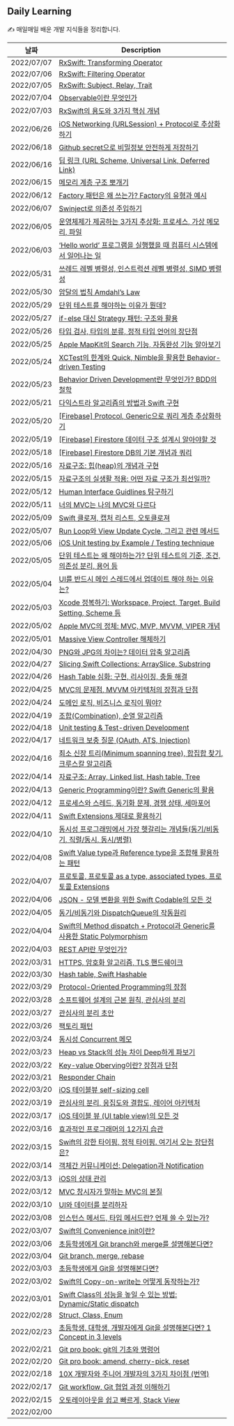 ## Daily Learning
✍️ 매일매일 배운 개발 지식들을 정리합니다. 

| 날짜 | Description |
| --- | --- |
| 2022/07/07 | [RxSwift: Transforming Operator](https://bumgeunsong.notion.site/Transforming-Operator-a2c0ad2977124d9dbbd8742a5d79f6d9)
| 2022/07/06 | [RxSwift: Filtering Operator](https://bumgeunsong.notion.site/Filtering-Operator-cb4e3b9d070f4e58b77784ae4886c018)
| 2022/07/05 | [RxSwift: Subject, Relay, Trait](https://bumgeunsong.notion.site/Subject-Relay-Trait-902e24230901455d841b12fa7b10fb20)
| 2022/07/04 | [Observable이란 무엇인가](https://bumgeunsong.notion.site/Observable-2fe397ab740e4339bdda1804013f74a5)
| 2022/07/03 | [RxSwift의 용도와 3가지 핵심 개념](https://bumgeunsong.notion.site/RxSwift-3-253f71eb7d3c44fb95ab1ec7d70ee945)
| 2022/06/26 | [iOS Networking (URLSession) + Protocol로 추상화하기](https://bumgeunsong.notion.site/iOS-Networking-URLSession-7180ef69053745b2a68325fc7ab8e896)
| 2022/06/18 | [Github secret으로 비밀정보 안전하게 저장하기](https://bumgeunsong.notion.site/Secret-adf28d9cfda44cb5babe0812a02a4994)
| 2022/06/16 | [딥 링크 (URL Scheme, Universal Link, Deferred Link)](https://bumgeunsong.notion.site/URL-Scheme-Universal-Link-Deferred-Link-4b55f87412c649ce8ff4e6c327706312)
| 2022/06/15 | [메모리 계층 구조 뽀개기](https://bumgeunsong.notion.site/8ffbe5a194444e59b4502eae34f21569)
| 2022/06/12 | [Factory 패턴은 왜 쓰는가? Factory의 유형과 예시](https://bumgeunsong.notion.site/Factory-Factory-2ed4b5d57fd041cfa4898dbae82db6c2)
| 2022/06/07 | [Swinject로 의존성 주입하기](https://bumgeunsong.notion.site/Swinject-7a682a4df4a048eca8b6b77b3523d310)
| 2022/06/05 | [운영체제가 제공하는 3가지 추상화: 프로세스, 가상 메모리, 파일](https://bumgeunsong.notion.site/3-8936eb89104b4d17984553d500585dd9)
| 2022/06/03 | [‘Hello world’  프로그램을 실행했을 때 컴퓨터 시스템에서 일어나는 일](https://bumgeunsong.notion.site/Hello-world-7e070a614d614036833e2cd27abca83a)
| 2022/05/31 | [쓰레드 레벨 병렬성, 인스트럭션 레벨 병렬성, SIMD 병렬성](https://bumgeunsong.notion.site/SIMD-9195b8dba5e74eb1a3fcb2ce785c252b)
| 2022/05/30 | [암달의 법칙 Amdahl’s Law](https://bumgeunsong.notion.site/Amdahl-s-Law-ab0a4b4421c044fb907ec52384779aa3)
| 2022/05/29 | [단위 테스트를 해야하는 이유가 뭔데?](https://bumgeunsong.notion.site/3ea638e0e13846d2940575ef96d8772e)
| 2022/05/27 | [if-else 대신 Strategy 패턴: 구조와 활용](https://bumgeunsong.notion.site/if-else-Strategy-b56d9e3fe03b47b3aec11c2cdfddb56a)
| 2022/05/26 | [타입 검사, 타입의 분류, 정적 타입 언어의 장단점](https://bumgeunsong.notion.site/3a463417bab04ce9a99ba31f18955c07)
| 2022/05/25 | [Apple MapKit의 Search 기능, 자동완성 기능 알아보기](https://bumgeunsong.notion.site/MapKit-Search-ce6990084af94f7681c9c7a441dd65a6)
| 2022/05/24 | [XCTest의 한계와 Quick, Nimble을 활용한 Behavior-driven Testing](https://bumgeunsong.notion.site/XCTest-Quick-Nimble-Behavior-driven-Testing-cfc7a9e5e3f64a1db56fd3060da8f935)
| 2022/05/23 | [Behavior Driven Development란 무엇인가? BDD의 철학](https://bumgeunsong.notion.site/BDD-BDD-7cd17c11cf214cbd8dde79e429294522)
| 2022/05/21 | [다익스트라 알고리즘의 방법과 Swift 구현](https://bumgeunsong.notion.site/d6949c17d5a14ecb9cb880b49aee8f32)
| 2022/05/20 | [\[Firebase\] Protocol, Generic으로 쿼리 계층 추상화하기](https://bumgeunsong.notion.site/Cloud-Firestore-be0c8581086245e89e770bf45282c3bf)
| 2022/05/19 | [\[Firebase\] Firestore 데이터 구조 설계시 알아야할 것](https://bumgeunsong.notion.site/Cloud-Firestore-be0c8581086245e89e770bf45282c3bf)
| 2022/05/18 | [\[Firebase\] Firestore DB의 기본 개념과 쿼리](https://bumgeunsong.notion.site/Cloud-Firestore-be0c8581086245e89e770bf45282c3bf)
| 2022/05/16 | [자료구조: 힙(heap)의 개념과 구현](https://bumgeunsong.notion.site/Heap-da925d7007724cc096740450f71c1080)
| 2022/05/15 | [자료구조의 실생활 적용: 어떤 자료 구조가 최선일까?](https://bumgeunsong.notion.site/fd3b002a71ee48479999260869d89f92)
| 2022/05/12 | [Human Interface Guidlines 탐구하기](https://bumgeunsong.notion.site/Human-Interface-Guidelines-e46b633d547444d4b8e400e02211b716)
| 2022/05/11 | [너의 MVC는 나의 MVC와 다르다](https://velog.io/@eddy_song/ios-mvc)
| 2022/05/09 | [Swift 클로져, 캡처 리스트, 오토클로져](https://bumgeunsong.notion.site/Swift-a6b9918c179d4184a47e2a3892fc35a7)
| 2022/05/07 | [Run Loop와 View Update Cycle, 그리고 관련 메서드](https://bumgeunsong.notion.site/Run-Loop-Update-Cycle-aa2ddd6173bb4e118c088bef435defaa)
| 2022/05/06 | [iOS Unit testing by Example / Testing technique](https://bumgeunsong.notion.site/iOS-Unit-testing-by-Example-d2b5fb9bdd014fc9b131e15a1f4e12b0)
| 2022/05/05 | [단위 테스트는 왜 해야하는가? 단위 테스트의 기준, 조건, 의존성 분리, 용어 등](https://bumgeunsong.notion.site/6d87df38f57f495bae266d8753025abe)
| 2022/05/04 | [UI를 반드시 메인 스레드에서 업데이트 해야 하는 이유는?](https://bumgeunsong.notion.site/UI-c273e23d8d6d46e999b04ad6a67c4112)
| 2022/05/03 | [Xcode 정복하기: Workspace, Project, Target, Build Setting, Scheme 등](https://bumgeunsong.notion.site/Apple-MVC-MVC-MVP-MVVM-VIPER-361e0eae1a894030977409cf22bdb618)
| 2022/05/02 | [Apple MVC의 정체: MVC, MVP, MVVM, VIPER 개념](https://bumgeunsong.notion.site/Apple-MVC-MVC-MVP-MVVM-VIPER-361e0eae1a894030977409cf22bdb618)
| 2022/05/01 | [Massive View Controller 해체하기](https://bumgeunsong.notion.site/Massive-View-Controller-f818b0ca0d754f6385a32c0d0638b135)
| 2022/04/30 | [PNG와 JPG의 차이는? 데이터 압축 알고리즘](https://bumgeunsong.notion.site/PNG-JPG-9aa1bc052f024de4a2203292282d9420)
| 2022/04/27 | [Slicing Swift Collections: ArraySlice, Substring](https://bumgeunsong.notion.site/Slicing-Swift-Collections-ArraySlice-Substring-ab0d6d77f9f447abb6980aec9042c518)
| 2022/04/26 | [Hash Table 심화: 구현, 리사이징, 충돌 해결](https://bumgeunsong.notion.site/Hash-Table-1154b8fdd4e746c2b9484bea26ffd3bc)
| 2022/04/25 | [MVC의 문제점, MVVM 아키텍처의 장점과 단점](https://bumgeunsong.notion.site/Swift-MVVM-967b71dbe2b74f95beaeaf705210f2ce)
| 2022/04/24 | [도메인 로직, 비즈니스 로직이 뭐야?](https://bumgeunsong.notion.site/Domain-Logic-Business-Logic-0dcd257fb52d491abf94b183d271ebb2)
| 2022/04/19 | [조합(Combination), 순열 알고리즘](https://bumgeunsong.notion.site/Combination-6bea0aa86247476bb1c59612a5daaa1a)
| 2022/04/18 | [Unit testing & Test-driven Development](https://bumgeunsong.notion.site/Unit-testing-Test-driven-Development-95ed9a877a424b91bde437da2d347610)
| 2022/04/17 | [네트워크 보충 질문 (OAuth, ATS, Injection)](https://bumgeunsong.notion.site/OAuth-ATS-Injection-e7a6573b92c3465b8792007dc197c7ab)
| 2022/04/16 | [최소 신장 트리(Minimum spanning tree), 합집합 찾기, 크루스칼 알고리즘](https://bumgeunsong.notion.site/0703f7294c194bb1a9aedbceb0da8f36)
| 2022/04/14 | [자료구조: Array, Linked list, Hash table, Tree](https://bumgeunsong.notion.site/a8998d1f463a485781f0ed1557429328)
| 2022/04/13 | [Generic Programming이란? Swift Generic의 활용](https://bumgeunsong.notion.site/Generic-Swift-Generic-b5e7aae366d24594861e9cb33755cd58)
| 2022/04/12 | [프로세스와 스레드, 동기화 문제, 경쟁 상태, 세마포어](https://bumgeunsong.notion.site/d245018f7d6b4812a6e7ecc0da668288)
| 2022/04/11 | [Swift Extensions 제대로 활용하기](https://bumgeunsong.notion.site/Swift-Extensions-802e25567288428d9ff56a29f295eba0)
| 2022/04/10 | [동시성 프로그래밍에서 가장 헷갈리는 개념들(동기/비동기, 직렬/동시, 동시/병렬)](https://bumgeunsong.notion.site/e9c80dc7289b480d9189f18b9b9d1d41) |
| 2022/04/08 | [Swift Value type과 Reference type을 조합해 활용하는 패턴](https://bumgeunsong.notion.site/f4841348110949238c206f7dc73ee735) |
| 2022/04/07 | [프로토콜, 프로토콜 as a type, associated types, 프로토콜 Extensions](https://bumgeunsong.notion.site/Protocol-Protocol-as-a-type-associated-types-Protocol-Extensions-dd056eba0f5f4dc48e67e6b4c19c957b) |
| 2022/04/06 | [JSON - 모델 변환을 위한 Swift Codable의 모든 것](https://bumgeunsong.notion.site/Swift-Codable-fd86231869594c37b5e1503947256154) |
| 2022/04/05 | [동기/비동기와 DispatchQueue의 작동원리](https://bumgeunsong.notion.site/12-DispatchQueue-4b92564b86a14beda1a5307844bc2ad2) |
| 2022/04/04 | [Swift의 Method dispatch + Protocol과 Generic를 사용한 Static Polymorphism](https://bumgeunsong.notion.site/Dispatch-Protocol-721ae30cea644ddc988a3d8574ebe552) |
| 2022/04/03 | [REST API란 무엇인가?](https://bumgeunsong.notion.site/REST-API-aa806ac4a84c47359de3a7f0f8cf7c23) |
| 2022/03/31 | [HTTPS, 암호화 알고리즘, TLS 핸드쉐이크](https://bumgeunsong.notion.site/HTTPS-a912b735139a4d529b2b86cb2b932886) |
| 2022/03/30 | [Hash table, Swift Hashable](https://bumgeunsong.notion.site/11-Swift-Hashable-c197695247c8420b829f94364e4c2875) |
| 2022/03/29 | [Protocol-Oriented Programming의 장점](https://bumgeunsong.notion.site/Value-Protocol-Oriented-Programming-a05b21623042449899e0ba671eba0850) |
| 2022/03/28 | [소프트웨어 설계의 근본 원칙, 관심사의 분리](https://velog.io/@eddy_song/separation-of-concerns) |
| 2022/03/27 | [관심사의 분리 초안](https://bumgeunsong.notion.site/dc20714243134fb69100806b8dacc2bb) |
| 2022/03/26 | [팩토리 패턴](https://bumgeunsong.notion.site/Factory-be440e6bb5ce44ea90709389c14db7db) |
| 2022/03/24 | [동시성 Concurrent 메모](https://bumgeunsong.notion.site/Concurrent-b88675a057f24e899a393a1edd6d2766) |
| 2022/03/23 | [Heap vs Stack의 성능 차이 Deep하게 파보기](https://bumgeunsong.notion.site/Heap-vs-Stack-Understanding-Swift-Performance-1a1af37a9fdb4085908c64edaa354fd1) |
| 2022/03/22 | [Key-value Oberving이란? 장점과 단점](https://bumgeunsong.notion.site/9-Key-Value-Observing-2f7d0c1a58a34de39a6ff3b3e89ebbcd) |
| 2022/03/21 | [Responder Chain](https://bumgeunsong.notion.site/8-Responder-Chain-16ddc732bda34e0cb95cfbc9006eae6c) |
| 2022/03/20 | [iOS 테이블뷰 self-sizing cell](https://bumgeunsong.notion.site/iOS-Self-sizing-cell-e4f1c10dd37042baac90ba0acbb0584b) |
| 2022/03/19 | [관심사의 분리, 응집도와 결합도, 레이어 아키텍처](https://bumgeunsong.notion.site/Deep-dive-b1b755ceb2a1496d85b809387f861bca) |
| 2022/03/17 | [iOS 테이블 뷰 (UI table view)의 모든 것](https://bumgeunsong.notion.site/iOS-UI-table-view-1aacb68d5639404c99915b2371deea53) |
| 2022/03/16 | [효과적인 프로그래머의 12가지 습관](https://bumgeunsong.notion.site/12-b04121c1d21f4583a0ec86652de12285) |
| 2022/03/15 | [Swift의 강한 타이핑, 정적 타이핑. 여기서 오는 장단점은?](https://bumgeunsong.notion.site/Swift-51af40e5251b47fcabed22b16adf3255) |
| 2022/03/14 | [객체간 커뮤니케이션: Delegation과 Notification](https://bumgeunsong.notion.site/7-Delegate-Notification-bbe5a03ee5544d2e975f598f641428f9) |
| 2022/03/13 | [iOS의 상태 관리](https://bumgeunsong.notion.site/iOS-State-2443c5ed66164d7babc823cd11e645f4) |
| 2022/03/12 | [MVC 창시자가 말하는 MVC의 본질](https://velog.io/@eddy_song/mvc) |
| 2022/03/10 | [UI와 데이터를 분리하자](https://bumgeunsong.notion.site/UI-MVC-063dac9f20b54a859a1749ea275b93d5) |
| 2022/03/08 | [인스턴스 메서드, 타입 메서드란? 언제 쓸 수 있는가?](https://bumgeunsong.notion.site/6-e40eb2a36a5f4aeca064c2baae2f85edl) |
| 2022/03/07 | [Swift의 Convenience init이란?](https://bumgeunsong.notion.site/4-Swift-Convenience-Init-27a96a10fc5e4ecfb02fa5db9a4ba951) |
| 2022/03/06 | [초등학생에게 Git branch와 merge를 설명해본다면?](https://velog.io/@eddy_song/git-3levels-4) |
| 2022/03/04 | [Git branch, merge, rebase](https://bumgeunsong.notion.site/Git-2-2f8de714937845e78121e1821fc5839d) |
| 2022/03/03 | [초등학생에게 Git을 설명해본다면?](https://velog.io/@eddy_song/git-3levels-1) |
| 2022/03/02 | [Swift의 Copy-on-write는 어떻게 동작하는가?](https://bumgeunsong.notion.site/3-Copy-on-write-eabe1ec993564cb2b538a1c7d179164f) |
| 2022/03/01 | [Swift Class의 성능을 높일 수 있는 방법: Dynamic/Static dispatch](https://bumgeunsong.notion.site/2-Swift-Class-1004995efeeb4e259fe24f7476cee72f) |
| 2022/02/28 | [Struct, Class, Enum](https://bumgeunsong.notion.site/1-Struct-Class-Enum-4106a4a065c54ad1b3c0a604edc6c672) |
| 2022/02/23 | [초등학생, 대학생, 개발자에게 Git을 설명해본다면? 1 Concept in 3 levels](https://bumgeunsong.notion.site/Git-33f5715d7f0c4111866b3c76bc8167c2) |
| 2022/02/21 | [Git pro book: git의 기초와 명령어](https://bumgeunsong.notion.site/2-Git-9369bb257d3a431787c02459fa0a1972) |
| 2022/02/20 | [Git pro book: amend, cherry-pick, reset](https://bumgeunsong.notion.site/Git-amend-cherry-pick-reset-2c4e0d42010f46758b63cd4450b759cb) |
| 2022/02/18 | [10X 개발자와 주니어 개발자의 3가지 차이점 (번역)](https://velog.io/@eddy_song/10X-engineer) |
| 2022/02/17 | [Git workflow, Git 협업 과정 이해하기](https://bumgeunsong.notion.site/Understanding-Git-Collaboration-2691ff5a357c4ce4adc79e999cacff8c) |
| 2022/02/15 | [오토레이아웃을 쉽고 빠르게, Stack View](https://velog.io/@eddy_song/stack-view) |
| 2022/02/00 | [](url) |



